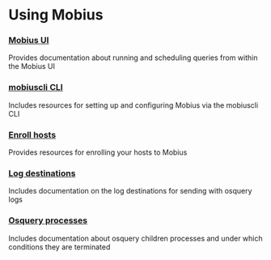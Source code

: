 # Using Mobius

### [Mobius UI](./Mobius-UI.md)

Provides documentation about running and scheduling queries from within the Mobius UI

### [mobiuscli CLI](./mobiuscli-CLI.md)

Includes resources for setting up and configuring Mobius via the mobiuscli CLI

### [Enroll hosts](./enroll-hosts.md)

Provides resources for enrolling your hosts to Mobius

### [Log destinations](./Log-destinations.md)

Includes documentation on the log destinations for sending with osquery logs

### [Osquery processes](./Osquery-process.md)

Includes documentation about osquery children processes and under which conditions they are terminated
